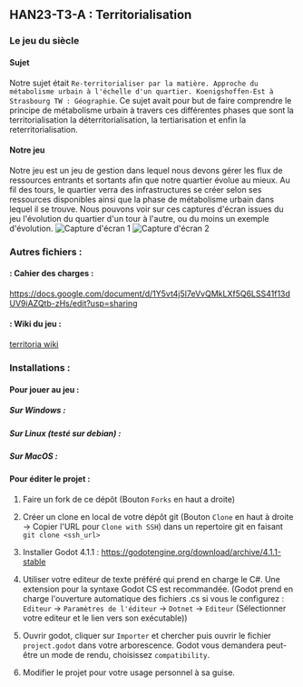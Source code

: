 ## HAN23-T3-A : Territorialisation

### Le jeu du siècle

#### Sujet

Notre sujet était `Re-territorialiser par la matière. Approche du métabolisme urbain à l'échelle d'un quartier. Koenigshoffen-Est à Strasbourg TW : Géographie`.
Ce sujet avait pour but de faire comprendre le principe de métabolisme urbain à travers ces différentes phases que sont la territorialisation la déterritorialisation, la tertiarisation et enfin la reterritorialisation.

#### Notre jeu

Notre jeu est un jeu de gestion dans lequel nous devons gérer les flux de ressources entrants et sortants afin que notre quartier évolue au mieux. Au fil des tours, le quartier verra des infrastructures se créer selon ses ressources disponibles ainsi que la phase de métabolisme urbain dans lequel il se trouve.
Nous pouvons voir sur ces captures d'écran issues du jeu l'évolution du quartier d'un tour à l'autre, ou du moins un exemple d'évolution.
![Capture d'écran 1](screens/ScreenInGame1.png "Quartier au tour 10")
![Capture d'écran 2](screens/ScreenInGame2.png "Quartier au tour 11")

### Autres fichiers : 

#### : Cahier des charges : 

https://docs.google.com/document/d/1Y5vt4j5I7eVvQMkLXf5Q6LSS41f13dUV9iAZQtb-zHs/edit?usp=sharing

#### : Wiki du jeu : 

[territoria wiki](wikiDescription.md)

### Installations :

#### Pour jouer au jeu : 

##### Sur Windows : 

##### Sur Linux (testé sur debian) :

##### Sur MacOS : 

#### Pour éditer le projet : 

1. Faire un fork de ce dépôt (Bouton `Forks` en haut a droite)

2. Créer un clone en local de votre dépôt git (Bouton `Clone` en haut à droite -> Copier l'URL pour `Clone with SSH`)
dans un repertoire git en faisant `git clone <ssh_url>`

3. Installer Godot 4.1.1 : https://godotengine.org/download/archive/4.1.1-stable

4. Utiliser votre editeur de texte préféré qui prend en charge le C#. Une extension pour la syntaxe Godot CS est recommandée.
(Godot prend en charge l'ouverture automatique des fichiers .cs si vous le configurez :
`Editeur` -> `Paramètres de l'éditeur` -> `Dotnet` -> `Editeur` (Sélectionner votre editeur et le lien vers son exécutable))

5. Ouvrir godot, cliquer sur `Importer` et chercher puis ouvrir le fichier `project.godot` dans votre arborescence. 
Godot vous demandera peut-être un mode de rendu, choisissez `compatibility`.

6. Modifier le projet pour votre usage personnel à sa guise.
